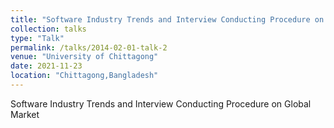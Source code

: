 ```yaml
---
title: "Software Industry Trends and Interview Conducting Procedure on Global Market"
collection: talks
type: "Talk"
permalink: /talks/2014-02-01-talk-2
venue: "University of Chittagong"
date: 2021-11-23
location: "Chittagong,Bangladesh"
---
```



Software Industry Trends and Interview Conducting Procedure on Global Market
